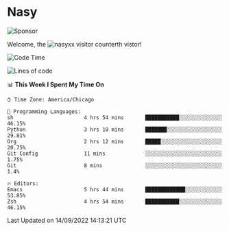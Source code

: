 # Nasy

<!--
<p align="center">
<img height="200" src="https://github-readme-stats.vercel.app/api?username=nasyxx&count_private=true&show_icons=true&theme=dracula&include_all_commits=true"/>
<img height="200" src="https://github-readme-stats.vercel.app/api/top-langs/?username=nasyxx&theme=dracula&hide=html,jupyter+notebook&count_private=true&show_icons=true"/>
</p>

  
----------------
-->

![Sponsor](https://img.shields.io/static/v1.svg?label=Sponsor&message=%E2%9D%A4&logo=GitHub&style=flat&color=pink)
 
Welcome, the ![nasyxx visitor counter](https://count.getloli.com/get/@nasyxx?theme=rule34)th vistor!
 
<!--START_SECTION:waka-->
![Code Time](http://img.shields.io/badge/Code%20Time-2%2C625%20hrs%2044%20mins-blue)

![Lines of code](https://img.shields.io/badge/From%20Hello%20World%20I%27ve%20Written-5%20Million%20lines%20of%20code-blue)

📊 **This Week I Spent My Time On** 

```text
⌚︎ Time Zone: America/Chicago

💬 Programming Languages: 
sh                       4 hrs 54 mins       ███████████░░░░░░░░░░░░░░   46.15% 
Python                   3 hrs 10 mins       ███████░░░░░░░░░░░░░░░░░░   29.81% 
Org                      2 hrs 12 mins       █████░░░░░░░░░░░░░░░░░░░░   20.75% 
Git Config               11 mins             ░░░░░░░░░░░░░░░░░░░░░░░░░   1.75% 
Git                      8 mins              ░░░░░░░░░░░░░░░░░░░░░░░░░   1.4%

🔥 Editors: 
Emacs                    5 hrs 44 mins       █████████████░░░░░░░░░░░░   53.85% 
Zsh                      4 hrs 54 mins       ███████████░░░░░░░░░░░░░░   46.15%

```


 Last Updated on 14/09/2022 14:13:21 UTC
<!--END_SECTION:waka-->

<!-- ![visitors](https://visitor-badge.laobi.icu/badge?page_id=nasyxx.nasyxx) -->
